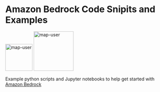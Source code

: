 # Amazon Bedrock Code Snipits and Examples

<img width="85" alt="map-user" src="https://img.shields.io/badge/views-531-green"> <img width="125" alt="map-user" src="https://img.shields.io/badge/unique visits-053-green">

Example python scripts and Jupyter notebooks to help get started with [Amazon Bedrock](https://aws.amazon.com/bedrock/)

